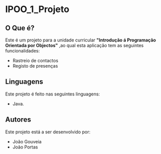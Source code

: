 # IPOO_1_Projeto

## O Que é?
Este é um projeto para a unidade curricular __"Introdução á Programação Orientada por Objectos"__ ,ao qual esta aplicação tem as seguintes funcionalidades:

* Rastreio de contactos
* Registo de presenças

## Linguagens
Este projeto é feito nas seguintes linguagens:

* Java.

## Autores
Este projeto está a ser desenvolvido por:

* João Gouveia
* João Portas
